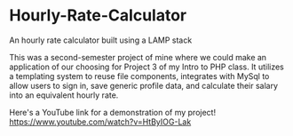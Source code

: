 # Hourly-Rate-Calculator
An hourly rate calculator built using a LAMP stack

This was a second-semester project of mine where we could make an application of our choosing for Project 3 of my Intro to PHP class. It utilizes a templating system to reuse file components, integrates with MySql to allow users to sign in, save generic profile data, and calculate their salary into an equivalent hourly rate. 

Here's a YouTube link for a demonstration of my project! https://www.youtube.com/watch?v=HtByIOG-Lak